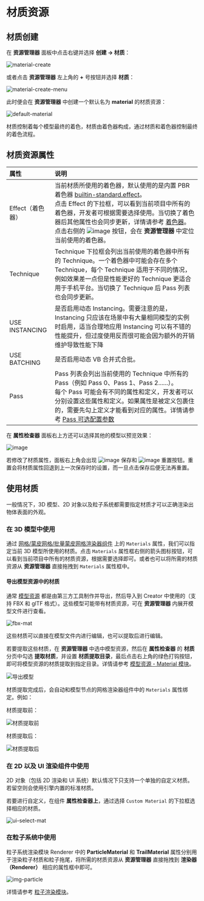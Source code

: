# 材质资源

## 材质创建

在 **资源管理器** 面板中点击右键并选择 **创建 -> 材质**：

![material-create](material/material-create.png)

或者点击 **资源管理器** 左上角的 **+** 号按钮并选择 **材质**：

![material-create-menu](material/material-create-menu.png)

此时便会在 **资源管理器** 中创建一个默认名为 **material** 的材质资源：

![default-material](material/default-material.png)

材质控制着每个模型最终的着色，材质由着色器构成，通过材质和着色器控制最终的着色流程。

## 材质资源属性

| 属性 | 说明 |
| :-- | :-- |
| Effect（着色器） | 当前材质所使用的着色器，默认使用的是内置 PBR 着色器 [builtin-standard.effect](../shader/effect-builtin-pbr.md)。<br>点击 Effect 的下拉框，可以看到当前项目中所有的着色器，开发者可根据需要选择使用。当切换了着色器后其他属性也会同步更新，详情请参考 [着色器](../shader/effect-inspector.md)。<br>点击右侧的 ![image](../material-system/img/locate.png) 按钮，会在 **资源管理器** 中定位当前使用的着色器。|
| Technique | Technique 下拉框会列出当前使用的着色器中所有的 Technique。一个着色器中可能会存在多个 Technique，每个 Technique 适用于不同的情况，例如效果差一点但是性能更好的 Technique 更适合用于手机平台。当切换了 Technique 后 Pass 列表也会同步更新。 |
| USE INSTANCING | 是否启用动态 Instancing。需要注意的是，Instancing 只应该在场景中有大量相同模型的实例时启用，适当合理地应用 Instancing 可以有不错的性能提升，但过度使用反而很可能会因为额外的开销维护导致性能下降 |
| USE BATCHING | 是否启用动态 VB 合并式合批。 |
| Pass | Pass 列表会列出当前使用的 Technique 中所有的 Pass（例如 Pass 0、Pass 1、Pass 2......）。<br>每个 Pass 可能会有不同的属性和定义，开发者可以分别设置这些属性和定义。如果属性是被定义包裹住的，需要先勾上定义才能看到对应的属性。详情请参考 [Pass 可选配置参数](../shader/pass-parameter-list.md) |

在 **属性检查器** 面板右上方还可以选择其他的模型以预览效果：

![image](../material-system/img/preview-model-select.png)

若修改了材质属性，面板右上角会出现 ![image](../material-system/img/save-material.png) 保存和 ![image](../material-system/img/revert-material.png) 重置按钮。重置会将材质属性回退到上一次保存时的设置，而一旦点击保存后便无法再重置。

## 使用材质

一般情况下，3D 模型、2D 对象以及粒子系统都需要指定材质才可以正确渲染出物体表面的外观。

### 在 3D 模型中使用

通过 [网格/蒙皮网格/批量蒙皮网格渲染器组件](../module-map/mesh/) 上的 `Materials` 属性，我们可以指定当前 3D 模型所使用的材质。点击 `Materials` 属性框右侧的箭头图标按钮，可以看到当前项目中所有的材质资源，根据需要选择即可。或者也可以将所需的材质资源从 **资源管理器** 直接拖拽到 `Materials` 属性框中。

#### 导出模型资源中的材质

通常 [模型资源](./model/mesh.md) 都是由第三方工具制作并导出，然后导入到 Creator 中使用的（支持 FBX 和 glTF 格式）。这些模型可能带有材质资源，可在 **资源管理器** 内展开模型文件进行查看。

![fbx-mat](../material-system/img/readonly-material.png)

这些材质可以直接在模型文件内进行编辑，也可以提取后进行编辑。

若要提取这些材质，在 **资源管理器** 中选中模型资源，然后在 **属性检查器** 的 **材质** 分页中勾选 **提取材质**，并设置 **材质提取目录**，最后点击右上角的绿色打钩按钮，即可将模型资源的材质提取到指定目录。详情请参考 [模型资源 - Material 模块](./model/mesh.md#material-%E6%A8%A1%E5%9D%97)。

![导出模型](../material-system/img/dump-material.png)

材质提取完成后，会自动和模型节点的网格渲染器组件中的 `Materials` 属性绑定。例如：

材质提取前：

![材质提取前](../material-system/img/dump-result.png)

材质提取后：

![材质提取后](../material-system/img/post-dump.png)

### 在 2D 以及 UI 渲染组件中使用

2D 对象（包括 2D 渲染和 UI 系统）默认情况下只支持一个单独的自定义材质。若留空则会使用引擎内置的标准材质。

若要进行自定义，在组件 **属性检查器上**，通过选择 `Custom Material` 的下拉框选择相应的材质。

![ui-select-mat](../material-system/img/ui-select.png)

### 在粒子系统中使用

粒子系统渲染模块 Renderer 中的 **ParticleMaterial** 和 **TrailMaterial** 属性分别用于渲染粒子材质和粒子拖尾，将所需的材质资源从 **资源管理器** 直接拖拽到 **渲染器（Renderer）** 相应的属性框中即可。

![img-particle](../material-system/img/particle-material.png)

详情请参考 [粒子渲染模块](../particle-system/renderer.md)。
